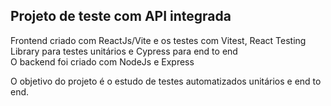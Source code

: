 ## Projeto de teste com API integrada

Frontend criado com ReactJs/Vite e os testes com Vitest, React Testing Library para testes unitários e Cypress para end to end<br />
O backend foi criado com NodeJs e Express<br />

O objetivo do projeto é o estudo de testes automatizados unitários e end to end.<br />
